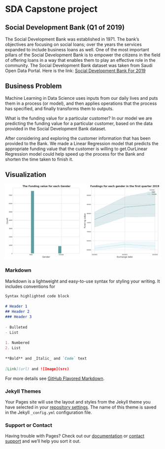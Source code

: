 # SDA Capstone project

## Social Development Bank (Q1 of 2019)

The Social Development Bank was established in 1971. The bank’s objectives are focusing on social loans; over the years the services expanded to include business loans as well. One of the most important pillars of the Social Development Bank is to empower the citizens in the field of offering loans in a way that enables them to play an effective role in the community. The Social Development Bank dataset was taken from Saudi Open Data Portal. Here is the link: 
[Social Development Bank For 2019](https://data.gov.sa/Data/en/dataset/bank-loans-fo-2019/resource/e6d504c9-4aab-4e9b-b1e4-8cf38aba911f)

## Business Problem

Machine Learning in Data Science uses inputs from our daily lives and puts them in a process (or model), and then applies operations that the process has specified, and finally transforms them to outputs.

What is the funding value for a particular customer?
In our model we are predicting the funding value for a particular customer, based on the data provided in the Social Development Bank dataset.

After considering and exploring the customer information that has been provided to the Bank. We made a Linear Regression model that predicts the appropriate funding value that the customer is willing to get.OurLinear Regression model could help speed up the process for the Bank and shorten the time taken to finish it.

## Visualization

![First plot](https://github.com/reemas3oud/capstone_project/blob/main/plot2.png)

### Markdown

Markdown is a lightweight and easy-to-use syntax for styling your writing. It includes conventions for

```markdown
Syntax highlighted code block

# Header 1
## Header 2
### Header 3

- Bulleted
- List

1. Numbered
2. List

**Bold** and _Italic_ and `Code` text

[Link](url) and ![Image](src)
```

For more details see [GitHub Flavored Markdown](https://guides.github.com/features/mastering-markdown/).

### Jekyll Themes

Your Pages site will use the layout and styles from the Jekyll theme you have selected in your [repository settings](https://github.com/reemas3oud/capstone_project/settings/pages). The name of this theme is saved in the Jekyll `_config.yml` configuration file.

### Support or Contact

Having trouble with Pages? Check out our [documentation](https://docs.github.com/categories/github-pages-basics/) or [contact support](https://support.github.com/contact) and we’ll help you sort it out.
